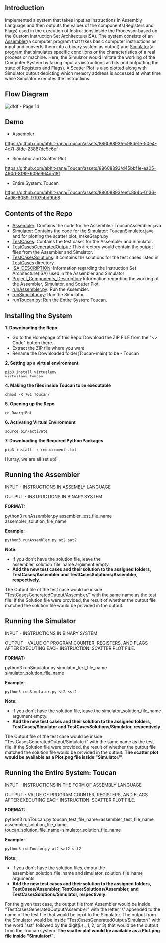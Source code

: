 ## Introduction

Implemented a system that takes input as Instructions in Assembly Language and then outputs the values of the components(Registers and Flags) used in the execution of Instructions inside the Processor based on the Custom Instruction Set Architecture(ISA). The system consists of an [Assembler](https://www.techtarget.com/searchdatacenter/definition/assembler#:~:text=An%20assembler%20is%20a%20program,use%20the%20term%20assembly%20language.)(a computer program that takes basic computer instructions as input and converts them into a binary system as output) and [Simulator](https://www.dictionary.com/browse/simulator)(a program that simulates specific conditions or the characteristics of a real process or machine. Here, the Simulator would imitate the working of the Computer System by taking input as instructions as bits and outputting the state of Registers and Flags). A Scatter Plot is also plotted along with Simulator output depicting which memory address is accessed at what time while Simulator executes the Instructions.

## Flow Diagram

![dfdf - Page 14](https://github.com/abhit-rana/Toucan/assets/88608893/c7fb9a5d-8705-4d10-a760-e82a272264e4)

## Demo

* Assembler

https://github.com/abhit-rana/Toucan/assets/88608893/ec98de1e-50e4-4c7f-8fde-23887dc5e6ef

* Simulator and Scatter Plot

https://github.com/abhit-rana/Toucan/assets/88608893/d45bbf1e-ea05-490d-8f99-609e964d518f

* Entire System: Toucan

https://github.com/abhit-rana/Toucan/assets/88608893/eefc894b-0136-4a96-8059-f7f97bbd9bb8

## Contents of the Repo

* [Assembler](https://github.com/abhit-rana/Toucan/tree/main/Assembler): Contains the code for the Assembler: ToucanAssembler.java
* [Simulator](https://github.com/abhit-rana/Toucan/tree/main/Assembler): Contains the code for the Simulator: ToucanSimulator.java and for plotting the scatter plot: makeGraph.py
* [TestCases](https://github.com/abhit-rana/Toucan/tree/main/TestCases): Contains the test cases for the Assembler and Simulator.
* [TestCasesGeneratedOutput](https://github.com/abhit-rana/Toucan/tree/main/TestCasesGeneratedOutput): This directory would contain the output files from the Assembler and Simulator.
* [TestCasesSolutions](https://github.com/abhit-rana/Toucan/tree/main/TestCasesSolutions): It contains the solutions for the test cases listed in [TestCases](https://github.com/abhit-rana/Toucan/tree/main/TestCases) directory.
* [ISA-DESCRIPTION](https://github.com/abhit-rana/Toucan/blob/main/ISA-DESCRIPTION.pdf): Information regarding the Instruction Set Architecture(ISA) used in the Assembler and Simulator
* [Project_Components_Description](https://github.com/abhit-rana/Toucan/blob/main/Porject_Components_Description.pdf): Information regarding the working of the Assembler, Simulator, and Scatter Plot.
* [runAssembler.py](https://github.com/abhit-rana/Toucan/blob/main/runAssembler.py): Run the Assembler.
* [runSimulator.py](https://github.com/abhit-rana/Toucan/blob/main/runSimulator.py): Run the Simulator.
* [runToucan.py](https://github.com/abhit-rana/Toucan/blob/main/runToucan.py): Run the Entire System: Toucan.

## Installing the System

**1. Downloading the Repo**

* Go to the Homepage of this Repo. Download the ZIP FILE from the "<> Code" button there.
* Extract the ZIP file where you want
* Rename the Downloaded folder(Toucan-main) to be - Toucan

**2. Setting up a virtual environment**
```
pip3 install virtualenv
virtualenv Toucan
```

**4. Making the files inside Toucan to be executable**
```
chmod -R 701 Toucan/
```

**5. Opening up the Repo**
```
cd DaargiBot
```

**6. Activating Virtual Environment**
```
source bin/activate
```

**7. Downloading the Required Python Packages**
```
pip3 install -r requirements.txt
```

Hurray, we are all set up!!

## Running the Assembler

INPUT - INSTRUCTIONS IN ASSEMBLY LANGUAGE

OUTPUT - INSTRUCTIONS IN BINARY SYSTEM

**FORMAT:**

python3 runAssembler.py assembler_test_file_name assembler_solution_file_name


**Example:**
```
python3 runAssembler.py at2 sat2
```

**Note:**

* If you don't have the solution file, leave the assembler_solution_file_name argument empty.
* **Add the new test cases and their solution to the assigned folders, TestCases/Assembler and TestCasesSolutions/Assembler, respectively**.

The Output file of the test case would be inside "TestCasesGeneratedOutput/Assembler/" with the same name as the test file. If the Solution file were provided, the result of whether the output file matched the solution file would be provided in the output.

## Running the Simulator

INPUT - INSTRUCTIONS IN BINARY SYSTEM

OUTPUT - VALUE OF PROGRAM COUNTER, REGISTERS, AND FLAGS AFTER EXECUTING EACH INSTRUCTION. SCATTER PLOT FILE.


**FORMAT:**

python3 runSimulator.py simulator_test_file_name simulator_solution_file_name


**Example:**
```
python3 runSimulator.py st2 sst2
```

**Note:**

* If you don't have the solution file, leave the simulator_solution_file_name argument empty.
* **Add the new test cases and their solution to the assigned folders, TestCases/Simulator and TestCasesSolutions/Simulator, respectively**.

The Output file of the test case would be inside "TestCasesGeneratedOutput/Simulator/" with the same name as the test file. If the Solution file were provided, the result of whether the output file matched the solution file would be provided in the output. **The scatter plot would be available as a Plot.png file inside "Simulator/"**.

## Running the Entire System: Toucan

INPUT - INSTRUCTIONS IN THE FORM OF ASSEMBLY LANGUAGE

OUTPUT - VALUE OF PROGRAM COUNTER, REGISTERS, AND FLAGS AFTER EXECUTING EACH INSTRUCTION. SCATTER PLOT FILE.

**FORMAT:**

python3 runToucan.py toucan_test_file_name=assembler_test_file_name assembler_solution_file_name toucan_solution_file_name=simulator_solution_file_name


**Example:**
```
python3 runToucan.py at2 sat2 sst2
```

**Note:**

* If you don't have the solution files, empty the assembler_solution_file_name and simulator_solution_file_name arguments.
* **Add the new test cases and their solution to the assigned folders, TestCases/Assembler, TestCasesSolutions/Assembler, and TestCasesSolutions/Simulator, respectively**.

For the given test case, the output file from Assembler would be inside "TestCasesGeneratedOutput/Assembler" with the letter 's' appended to the name of the test file that would be input to the Simulator. The output from the Simulator would be inside "TestCasesGeneratedOutput/Simulator/" with the word "sst" followed by the digit(i.e., 1, 2, or 3) that would be the output from the Toucan system. **The scatter plot would be available as a Plot.png file inside "Simulator/"**.
